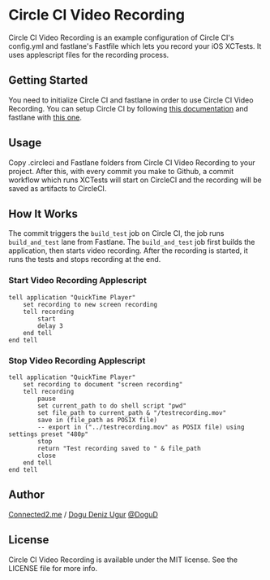 # Circle CI Video Recording

Circle CI Video Recording is an example configuration of Circle CI's config.yml and fastlane's Fastfile which lets you record your iOS XCTests. It uses applescript files for the recording process.


## Getting Started

You need to initialize Circle CI and fastlane in order to use Circle CI Video Recording. You can setup Circle CI by following [this documentation](https://circleci.com/docs/2.0/getting-started/) and fastlane with [this one](https://docs.fastlane.tools/getting-started/ios/setup/).

## Usage

Copy .circleci and Fastlane folders from Circle CI Video Recording to your project. After this, with every commit you make to Github, a commit workflow which runs XCTests will start on CircleCI and the recording will be saved as artifacts to CircleCI.

## How It Works
The commit triggers the `build_test` job on Circle CI, the job runs `build_and_test` lane from Fastlane.
The `build_and_test` job first builds the application, then starts video recording. After the recording is started, it runs the tests and stops recording at the end.

### Start Video Recording Applescript
```
tell application "QuickTime Player"
	set recording to new screen recording
	tell recording
		start
		delay 3
	end tell
end tell
```

### Stop Video Recording Applescript
```
tell application "QuickTime Player"
	set recording to document "screen recording"
	tell recording
		pause
		set current_path to do shell script "pwd"
		set file_path to current_path & "/testrecording.mov"
		save in (file_path as POSIX file)
		-- export in ("../testrecording.mov" as POSIX file) using settings preset "480p"
		stop
		return "Test recording saved to " & file_path
		close
	end tell
end tell
```
## Author

[Connected2.me](http://connected2.me) / <a href="mailto:ddu@oriens.co">Dogu Deniz Ugur</a> <a href="https://github.com/DoguD">@DoguD</a>

## License

Circle CI Video Recording is available under the MIT license. See the LICENSE file for more info.

